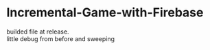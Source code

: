 # Incremental-Game-with-Firebase
builded file at release.<br>
little debug from before and sweeping
